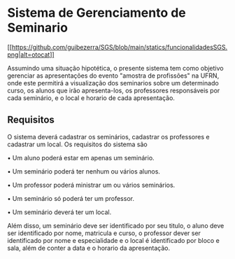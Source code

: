 # Sistema de Gerenciamento de Seminario
[[https://github.com/guibezerra/SGS/blob/main/statics/funcionalidadesSGS.png|alt=otocat]]

Assumindo uma situação hipotética, o presente sistema tem como objetivo gerenciar as apresentações do evento "amostra de profissões" na UFRN, onde este permitirá a visualização
dos seminarios sobre um determinado curso, os alunos que irão apresenta-los, os professores responsáveis por cada seminário, e o local e horario de cada apresentação.
## Requisitos
O sistema deverá cadastrar os seminários,  cadastrar os professores e cadastrar um local. Os requisitos do sistema são 

•	Um aluno poderá estar em apenas um seminário. 

•	Um seminário poderá ter nenhum ou vários alunos.

•	Um professor poderá ministrar um ou vários seminários.

•	Um seminário só poderá ter um professor. 

•	Um seminário deverá ter um local.

Além disso, um seminário deve ser identificado por seu titulo, o aluno deve ser identificado por nome, matricula e curso, o professor dever ser identificado por nome e 
especialidade e o local é identificado por bloco e sala, além de conter a data e o horario da apresentação. 



